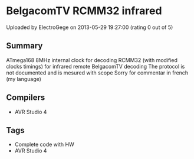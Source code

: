 # BelgacomTV RCMM32 infrared

Uploaded by ElectroGege on 2013-05-29 19:27:00 (rating 0 out of 5)

## Summary

ATmega168 8MHz internal clock for decoding RCMM32 (with modified clocks timings) for infrared remote BelgacomTV decoding The protocol is not documented and is mesured with scope Sorry for commentar in french (my language)

## Compilers

- AVR Studio 4

## Tags

- Complete code with HW
- AVR Studio 4
